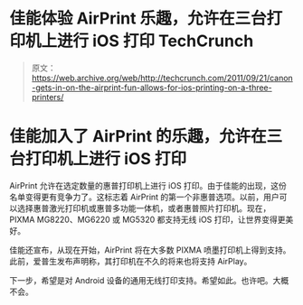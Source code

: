 # 佳能体验 AirPrint 乐趣，允许在三台打印机上进行 iOS 打印 TechCrunch

> 原文：<https://web.archive.org/web/http://techcrunch.com/2011/09/21/canon-gets-in-on-the-airprint-fun-allows-for-ios-printing-on-a-three-printers/>

# 佳能加入了 AirPrint 的乐趣，允许在三台打印机上进行 iOS 打印

AirPrint 允许在选定数量的惠普打印机上进行 iOS 打印。由于佳能的出现，这份名单变得更有竞争力了。这标志着 AirPrint 的第一个非惠普选项。以前，用户可以选择惠普激光打印机或惠普多功能一体机，或者惠普照片打印机。现在，PIXMA MG8220、MG6220 或 MG5320 都支持无线 iOS 打印，让世界变得更美好。

佳能还宣布，从现在开始，AirPrint 将在大多数 PIXMA 喷墨打印机上得到支持。此前，爱普生发布声明称，其打印机在不久的将来也将支持 AirPlay。

下一步，希望是对 Android 设备的通用无线打印支持。希望如此。也许吧。大概不会。